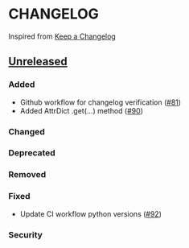 # CHANGELOG
Inspired from [Keep a Changelog](https://keepachangelog.com/en/1.0.0/)

## [Unreleased]
### Added
- Github workflow for changelog verification ([#81](https://github.com/opensearch-project/opensearch-dsl-py/pull/81))
- Added AttrDict .get(...) method ([#90](https://github.com/opensearch-project/opensearch-dsl-py/pull/90))

### Changed

### Deprecated

### Removed

### Fixed
- Update CI workflow python versions ([#92](https://github.com/opensearch-project/opensearch-dsl-py/pull/92))

### Security


[Unreleased]: https://github.com/opensearch-project/opensearch-dsl-py/compare/2.0...HEAD